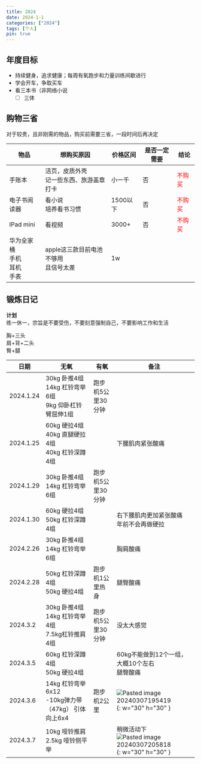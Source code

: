 ```yaml
---
title: 2024
date: 2024-1-1
categories: ["2024"]
tags: [个人]
pin: true
---
```

## 年度目标
- 持续健身，追求健康；每周有氧跑步和力量训练间歇进行
- 学会开车，争取买车
- 看三本书（非网络小说
	- [ ] 三体

## 购物三省
对于较贵，且非刚需的物品，购买前需要三省，一段时间后再决定

| 物品                      | 想购买原因                     | 价格区间   | 是否一定需要 | 结论                                     |
| ----------------------- | ------------------------- | ------ | ------ | -------------------------------------- |
| 手账本                     | 活页，皮质外壳  <br>记一些东西、旅游盖章打卡 | 小一千    | 否      | <span style="color:red">不购买</span><br> |
| 电子书阅读器                  | 看小说<br>培养看书习惯             | 1500以下 | 否      | <span style="color:red">不购买</span>     |
| IPad mini               | 看视频                       | 3000+  | 否      | <span style="color:red">不购买</span>     |
| 华为全家桶<br>手机<br>耳机<br>手表 | apple这三款目前电池不够用<br>且信号太差  | 1w     |        |                                        |

## 锻炼日记
**计划**  
练一休一，宗旨是不要受伤，不要刻意强制自己，不要影响工作和生活

胸+三头  
肩+背+二头  
臀+腿

| 日期        | 无氧                                         | 有氧         | 备注                                                                                                            |
| --------- | ------------------------------------------ | ---------- | ------------------------------------------------------------------------------------------------------------- |
| 2024.1.24 | 30kg 卧推4组<br>14kg 杠铃弯举6组<br>9kg  仰卧杠铃臂屈伸1组 | 跑步机5公里30分钟 |                                                                                                               |
| 2024.1.25 | 60kg 硬拉4组<br>40kg 直腿硬拉4组<br>40kg 杠铃深蹲4组    |            | 下腰肌肉紧张酸痛                                                                                                      |
| 2024.1.29 | 30kg 卧推4组<br>14kg 杠铃弯举6组                   | 跑步机5公里30分钟 |                                                                                                               |
| 2024.1.30 | 60kg 硬拉4组<br>50kg 杠铃深蹲4组                   |            | 右下腰肌肉更加紧张酸痛<br>年前不会再做硬拉                                                                                       |
| 2024.2.26 | 30kg 卧推4组<br>14kg 杠铃弯举6组                   |            | 胸肩酸痛                                                                                                          |
| 2024.2.28 | 50kg 杠铃深蹲4组<br>50kg 硬拉4组                   | 跑步机1公里热身   | 腿臀酸痛                                                                                                          |
| 2024.3.2  | 30kg 卧推4组<br>14kg 杠铃弯举4组<br>7.5kg杠铃推肩4组    | 跑步机5公里30分钟 | 没太大感觉                                                                                                         |
| 2024.3.5  | 60kg 杠铃深蹲4组<br>50kg 硬拉4组                   |            | 60kg不能做到12个一组，大概10个左右<br>腿臀酸痛                                                                                 |
| 2024.3.6  | 14kg 杠铃弯举6x12<br>-10kg弹力带（47kg） 引体向上6x4    | 跑步机2公里     | ![Pasted image 20240307195419](https://s2.loli.net/2024/03/07/wE1SGjbUhPimpus.jpg){: w="30" h="30" }          |
| 2024.3.7  | 10kg 哑铃推肩<br>2.5kg 哑铃侧平举                   |            | 稍微活动下<br>![Pasted image 20240307205818](https://s2.loli.net/2024/03/07/k4nMf6XsD7ejItA.jpg){: w="30" h="30" } |

